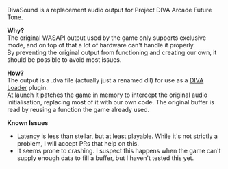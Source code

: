 DivaSound is a replacement audio output for Project DIVA Arcade Future Tone.

**Why?**  
The original WASAPI output used by the game only supports exclusive mode, and
on top of that a lot of hardware can't handle it properly.  
By preventing the original output from functioning and creating our own, it
should be possible to avoid most issues.

**How?**  
The output is a .dva file (actually just a renamed dll) for use as a
[DIVA Loader](https://github.com/Rayduxz/DIVA-Loader) plugin.  
At launch it patches the game in memory to intercept the original audio
initialisation, replacing most of it with our own code.
The original buffer is read by reusing a function the game already used.

**Known Issues**  
* Latency is less than stellar, but at least playable.
  While it's not strictly a problem, I will accept PRs that help on this.
* It seems prone to crashing.
  I suspect this happens when the game can't supply enough data to fill a
  buffer, but I haven't tested this yet.